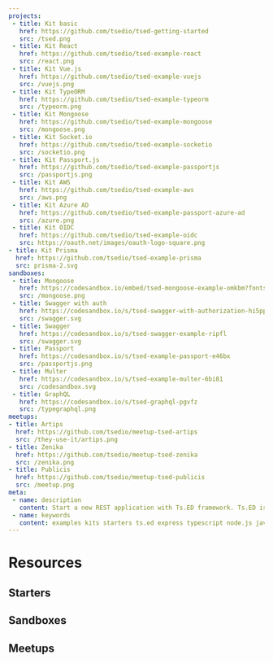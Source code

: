 ```yaml
---
projects:
 - title: Kit basic
   href: https://github.com/tsedio/tsed-getting-started
   src: /tsed.png
 - title: Kit React
   href: https://github.com/tsedio/tsed-example-react
   src: /react.png   
 - title: Kit Vue.js
   href: https://github.com/tsedio/tsed-example-vuejs
   src: /vuejs.png    
 - title: Kit TypeORM
   href: https://github.com/tsedio/tsed-example-typeorm
   src: /typeorm.png
 - title: Kit Mongoose
   href: https://github.com/tsedio/tsed-example-mongoose
   src: /mongoose.png
 - title: Kit Socket.io
   href: https://github.com/tsedio/tsed-example-socketio
   src: /socketio.png 
 - title: Kit Passport.js
   href: https://github.com/tsedio/tsed-example-passportjs
   src: /passportjs.png
 - title: Kit AWS
   href: https://github.com/tsedio/tsed-example-aws
   src: /aws.png
 - title: Kit Azure AD
   href: https://github.com/tsedio/tsed-example-passport-azure-ad
   src: /azure.png
 - title: Kit OIDC
   href: https://github.com/tsedio/tsed-example-oidc
   src: https://oauth.net/images/oauth-logo-square.png
- title: Kit Prisma
  href: https://github.com/tsedio/tsed-example-prisma
  src: prisma-2.svg   
sandboxes:
 - title: Mongoose
   href: https://codesandbox.io/embed/tsed-mongoose-example-omkbm?fontsize=14&hidenavigation=1&theme=dark
   src: /mongoose.png 
 - title: Swagger with auth
   href: https://codesandbox.io/s/tsed-swagger-with-authorization-hi5pp
   src: /swagger.svg
 - title: Swagger
   href: https://codesandbox.io/s/tsed-swagger-example-ripfl
   src: /swagger.svg
 - title: Passport
   href: https://codesandbox.io/s/tsed-example-passport-e46bx
   src: /passportjs.png
 - title: Multer
   href: https://codesandbox.io/s/tsed-example-multer-6bi81
   src: /codesandbox.svg
 - title: GraphQL
   href: https://codesandbox.io/s/tsed-graphql-pgvfz
   src: /typegraphql.png
meetups:
- title: Artips
  href: https://github.com/tsedio/meetup-tsed-artips
  src: /they-use-it/artips.png
- title: Zenika
  href: https://github.com/tsedio/meetup-tsed-zenika
  src: /zenika.png
- title: Publicis
  href: https://github.com/tsedio/meetup-tsed-publicis
  src: /meetup.png
meta:
 - name: description
   content: Start a new REST application with Ts.ED framework. Ts.ED is built on top of Express/Koa and use TypeScript language.
 - name: keywords
   content: examples kits starters ts.ed express typescript node.js javascript decorators mvc class models
---
```


# Resources
## Starters

<Projects type="projects"/>

## Sandboxes

<Projects type="sandboxes"/>

## Meetups

<Projects type="meetups"/>

